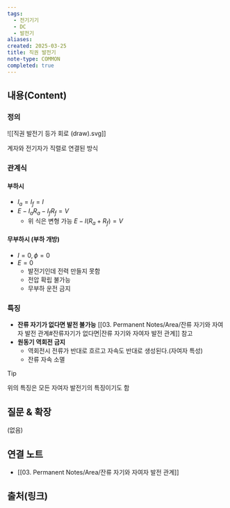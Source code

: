 ```yaml
---
tags:
  - 전기기기
  - DC
  - 발전기
aliases: 
created: 2025-03-25
title: 직권 발전기
note-type: COMMON
completed: true
---
```


## 내용(Content)

### 정의

![[직권 발전기 등가 회로 (draw).svg]]

계자와 전기자가 직렬로 연결된 방식

### 관계식

#### 부하시

- $I_{a} = I_{f} = I$
- $E -I_{a}R_{a} - I_{f}R_{f} = V$
	- 위 식은 변형 가능 $E - I(R_{a}+R_{f}) = V$

#### 무부하시 (부하 개방)

- $I = 0, \phi = 0$
- $E = 0$
	- 발전기인데 전력 만들지 못함
	- 전압 확립 불가능
	- 무부하 운전 금지

### 특징

- **잔류 자기가 없다면 발전 불가능** [[03. Permanent Notes/Area/잔류 자기와 자여자 발전 관계#잔류자기가 없다면|잔류 자기와 자여자 발전 관계]] 참고
- **원동기 역회전 금지**
	- 역회전시 전류가 반대로 흐르고 자속도 반대로 생성된다.(자여자 특성)
	- 잔류 자속 소멸

>[!tip]
>위의 특징은 모든 자여자 발전기의 특징이기도 함

## 질문 & 확장

(없음)

## 연결 노트

- [[03. Permanent Notes/Area/잔류 자기와 자여자 발전 관계]]

## 출처(링크)

